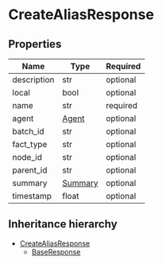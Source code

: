

# CreateAliasResponse

## Properties

Name | Type | Required
-------- | -------- | --------
description | str | optional
local | bool | optional
name | str | required
agent | [Agent](Agent.md) | optional
batch_id | str | optional
fact_type | str | optional
node_id | str | optional
parent_id | str | optional
summary | [Summary](Summary.md) | optional
timestamp | float | optional




## Inheritance hierarchy


* [CreateAliasResponse](CreateAliasResponse.md)
    * [BaseResponse](BaseResponse.md)
